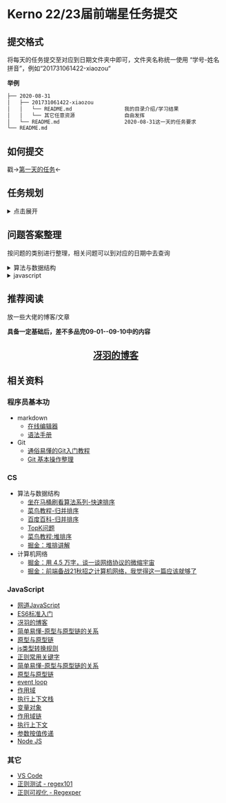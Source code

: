 # Kerno 22/23届前端星任务提交

## 提交格式

将每天的任务提交至对应到日期文件夹中即可，文件夹名称统一使用 “学号-姓名拼音”，例如“201731061422-xiaozou“

**举例**
```sh
├── 2020-08-31
│   ├── 201731061422-xiaozou
│   │   └── README.md                 我的目录介绍/学习结果
│   │   └── 其它任意资源                自由发挥
│   └── README.md                     2020-08-31这一天的任务要求
└── README.md
```
## 如何提交

戳->[第一天的任务](2020-08-31/README.md)<-

## 任务规划
<details>
<summary>
    点击展开
</summary> 

* 2020-08-31
  * Git 提PR
* 2020-09-01
  * Git:同步fork仓库
  * 算法与数据结构:单链表转置
  * ES5基础
* 2020-09-03
  * 算法与数据结构：快排，归并
  * ES5基础：语法，标准库
* 2020-09-05
  * 算法与数据结构：大数相加
  * ES5基础：面向对象
* 2020-09-06
  * 算法与数据结构：链表中倒数第k个节点
  * ES5：复习前面的知识
* 2020-09-10
  * 算法与数据结构：堆排序，二叉树层序遍历
  * ES5：异步操作，event loop，作用域，执行上下文...
</details>

## 问题答案整理
按问题的类别进行整理，相关问题可以到对应的日期中去查询
<details>
<summary>
    算法与数据结构
</summary> 

* 2020-09-01 
  * [单链表转置](https://sugarat.top/coding/algorithm/linkReserve.html)
* 2020-09-03
  * [快速排序](https://sugarat.top/coding/algorithm/quickSort.html)
  * [归并排序](https://sugarat.top/coding/algorithm/mergeSort.html)
* 2020-09-05
  * [大数相加](https://sugarat.top/coding/algorithm/addString.html)
</details>

<details>
<summary>
    javascript
</summary> 

* 2020-09-01 
  * [javascript原始值类型有哪些](https://sugarat.top/interview/js/primitiveType.html)
  * [为什么 0.1 + 0.2 !== 0.3](https://sugarat.top/interview/js/numNotEqual.html)
  * [判断数据类型的方法有哪几种](https://sugarat.top/bigWeb/js/p4.html)
  * [null是对象吗，为什么typeof null === 'object'](https://sugarat.top/interview/js/nullobj.html)
  * [== 与 === 有什么区别](https://sugarat.top/interview/js/equal.html)
  * [什么是类数组,如何将类数组转换为数组](https://sugarat.top/bigWeb/js/likearray.html)
* 2020-09-03
  * [数据类型转换习题](https://sugarat.top/bigWeb/js/typeConvert.html#%E8%87%AA%E6%B5%8B)
  * [判断一个变量是对对象的方案](https://sugarat.top/interview/js/judgeObj.html#_1-instanceof)
  * [判断变量是数组的方案](https://sugarat.top/interview/js/judgeArr.html)
  * [Object.keys()与Object.getOwnPropertyNames()有什么区别](https://sugarat.top/coding/js/deepClone.html#_4-%E6%8B%B7%E8%B4%9Dsymbol)
  * [下面如何定义`a`才能打印`yes`](https://sugarat.top/coding/js/equalA.html#%E5%AE%9A%E4%B9%89-toprimitive)
  ```js
  if (a == 1 && a == 2) {
    console.log('yes')
  }
  ```
  * [数组哪些方法会改变自己](https://sugarat.top/interview/js/changeArr.html)
  * 将any（任意值）转换为布尔值的方法有哪些
  ```js
  // 1 Boolean
  Boolean('') // false
  // 2 取反两次
  !!''  // false
  ```
  * 下面问题看看[2020-09-03](./2020-09-03/README.md)其它同学的杰作
  * 写个匹配手机号,邮箱的正则
  * 写一个提取url中params的函数
* 2020-09-05
  * [模拟实现new命令](https://sugarat.top/coding/js/myNew.html)
  * [模拟实现call](https://sugarat.top/coding/js/myCall.html)
  * [模拟实现apply](https://sugarat.top/coding/js/myApply.html)
  * [模拟实现bind](https://sugarat.top/coding/js/myBind.html)
  * 更改this的指向有哪些方案
    * new/bind/call/apply
  * [bind,call,apply区别是什么](https://sugarat.top/bigWeb/js/apply.html)
  * [原型/原型链](https://sugarat.top/bigWeb/js/prototype.html)
  * [instanceof判断变量类型的原理是什么](https://sugarat.top/interview/js/instanceof.html)
  * [继承实现](https://sugarat.top/coding/js/inherit.html)
</details>

## 推荐阅读
放一些大佬的博客/文章

**具备一定基础后，差不多品完09-01--09-10中的内容**
<center> <font>

## [冴羽的博客](https://github.com/mqyqingfeng/Blog)

</font></center>

## 相关资料
### 程序员基本功
* markdown
  * [在线编辑器](https://www.zybuluo.com/mdeditor)
  * [语法手册](https://www.zybuluo.com/mdeditor?url=https://www.zybuluo.com/static/editor/md-help.markdown)
* Git
  * [通俗易懂的Git入门教程](https://www.liaoxuefeng.com/wiki/896043488029600)
  * [Git 基本操作整理](https://sugarat.top/technology/learn/git-base.html)

### CS
* 算法与数据结构
  * [坐在马桶刷看算法系列-快速排序](https://blog.csdn.net/afjaklsdflka/article/details/52829030)
  * [菜鸟教程-归并排序](https://www.runoob.com/w3cnote/merge-sort.html)
  * [百度百科-归并排序](https://baike.baidu.com/item/%E5%BD%92%E5%B9%B6%E6%8E%92%E5%BA%8F/1639015)
  * [TopK问题](https://juejin.im/entry/6844903774004183047#comment)
  * [菜鸟教程:堆排序](https://www.runoob.com/w3cnote/heap-sort.html)
  * [掘金：堆排讲解](https://juejin.im/post/6844903826923716616)
* 计算机网络
  * [掘金：用 4.5 万字，谈一谈网络协议的微缩宇宙](https://juejin.im/post/6854573219509338119)
  * [掘金：前端备战21秋招之计算机网络，我觉得这一篇应该就够了](https://juejin.im/post/6846687590268010509)
### JavaScript
* [网道JavaScript](https://wangdoc.com/javascript/index.html)
* [ES6标准入门](https://wangdoc.com/es6/)
* [冴羽的博客](https://github.com/mqyqingfeng/Blog)
* [简单易懂-原型与原型链的关系](https://juejin.im/pin/6844910475042357261)
* [原型与原型链](https://sugarat.top/bigWeb/js/prototype.html)
* [js类型转换规则](https://sugarat.top/bigWeb/js/typeConvert.html)
* [正则常用关键字](https://sugarat.top/bigWeb/regexp)
* [简单易懂-原型与原型链的关系](https://juejin.im/pin/6844910475042357261)
* [原型与原型链](https://sugarat.top/bigWeb/js/prototype.html)
* [event loop](https://sugarat.top/bigWeb/js/eventloop.html)
* [作用域](https://sugarat.top/bigWeb/js/scope.html)
* [执行上下文栈](https://sugarat.top/bigWeb/js/runStack.html)
* [变量对象](https://sugarat.top/bigWeb/js/variableObject.html)
* [作用域链](https://sugarat.top/bigWeb/js/scopeLink.html)
* [执行上下文](https://sugarat.top/bigWeb/js/runcontext.html)
* [参数按值传递](https://sugarat.top/bigWeb/js/valuePass.html)
* [Node JS](https://nodejs.org/zh-cn/)

### 其它
* [VS Code](https://code.visualstudio.com)
* [正则测试 - regex101](https://regex101.com/)
* [正则可视化 - Regexper](https://regexper.com/)